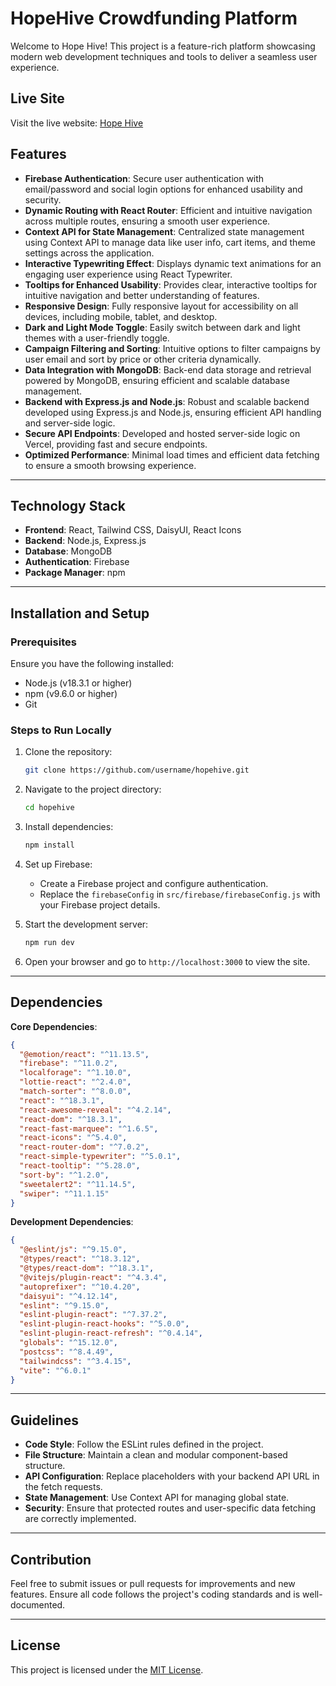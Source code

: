 # HopeHive Crowdfunding Platform

Welcome to Hope Hive! This project is a feature-rich platform showcasing modern web development techniques and tools to deliver a seamless user experience.

## Live Site

Visit the live website: [Hope Hive](https://hope-hive.netlify.app/)

## Features

- **Firebase Authentication**: Secure user authentication with email/password and social login options for enhanced usability and security.
- **Dynamic Routing with React Router**: Efficient and intuitive navigation across multiple routes, ensuring a smooth user experience.
- **Context API for State Management**: Centralized state management using Context API to manage data like user info, cart items, and theme settings across the application.
- **Interactive Typewriting Effect**: Displays dynamic text animations for an engaging user experience using React Typewriter.
- **Tooltips for Enhanced Usability**: Provides clear, interactive tooltips for intuitive navigation and better understanding of features.
- **Responsive Design**: Fully responsive layout for accessibility on all devices, including mobile, tablet, and desktop.
- **Dark and Light Mode Toggle**: Easily switch between dark and light themes with a user-friendly toggle.
- **Campaign Filtering and Sorting**: Intuitive options to filter campaigns by user email and sort by price or other criteria dynamically.
- **Data Integration with MongoDB**: Back-end data storage and retrieval powered by MongoDB, ensuring efficient and scalable database management.
- **Backend with Express.js and Node.js**: Robust and scalable backend developed using Express.js and Node.js, ensuring efficient API handling and server-side logic.
- **Secure API Endpoints**: Developed and hosted server-side logic on Vercel, providing fast and secure endpoints.
- **Optimized Performance**: Minimal load times and efficient data fetching to ensure a smooth browsing experience.

---

## Technology Stack

- **Frontend**: React, Tailwind CSS, DaisyUI, React Icons
- **Backend**: Node.js, Express.js
- **Database**: MongoDB
- **Authentication**: Firebase
- **Package Manager**: npm

---

## Installation and Setup

### Prerequisites

Ensure you have the following installed:

- Node.js (v18.3.1 or higher)
- npm (v9.6.0 or higher)
- Git

### Steps to Run Locally

1. Clone the repository:
   ```bash
   git clone https://github.com/username/hopehive.git
   ```
2. Navigate to the project directory:
   ```bash
   cd hopehive
   ```
3. Install dependencies:
   ```bash
   npm install
   ```
4. Set up Firebase:

   - Create a Firebase project and configure authentication.
   - Replace the `firebaseConfig` in `src/firebase/firebaseConfig.js` with your Firebase project details.

5. Start the development server:
   ```bash
   npm run dev
   ```
6. Open your browser and go to `http://localhost:3000` to view the site.

---

## Dependencies

**Core Dependencies**:

```json
{
  "@emotion/react": "^11.13.5",
  "firebase": "^11.0.2",
  "localforage": "^1.10.0",
  "lottie-react": "^2.4.0",
  "match-sorter": "^8.0.0",
  "react": "^18.3.1",
  "react-awesome-reveal": "^4.2.14",
  "react-dom": "^18.3.1",
  "react-fast-marquee": "^1.6.5",
  "react-icons": "^5.4.0",
  "react-router-dom": "^7.0.2",
  "react-simple-typewriter": "^5.0.1",
  "react-tooltip": "^5.28.0",
  "sort-by": "^1.2.0",
  "sweetalert2": "^11.14.5",
  "swiper": "^11.1.15"
}
```

**Development Dependencies**:

```json
{
  "@eslint/js": "^9.15.0",
  "@types/react": "^18.3.12",
  "@types/react-dom": "^18.3.1",
  "@vitejs/plugin-react": "^4.3.4",
  "autoprefixer": "^10.4.20",
  "daisyui": "^4.12.14",
  "eslint": "^9.15.0",
  "eslint-plugin-react": "^7.37.2",
  "eslint-plugin-react-hooks": "^5.0.0",
  "eslint-plugin-react-refresh": "^0.4.14",
  "globals": "^15.12.0",
  "postcss": "^8.4.49",
  "tailwindcss": "^3.4.15",
  "vite": "^6.0.1"
}
```

---

## Guidelines

- **Code Style**: Follow the ESLint rules defined in the project.
- **File Structure**: Maintain a clean and modular component-based structure.
- **API Configuration**: Replace placeholders with your backend API URL in the fetch requests.
- **State Management**: Use Context API for managing global state.
- **Security**: Ensure that protected routes and user-specific data fetching are correctly implemented.

---

## Contribution

Feel free to submit issues or pull requests for improvements and new features. Ensure all code follows the project's coding standards and is well-documented.

---

## License

This project is licensed under the [MIT License](LICENSE).
